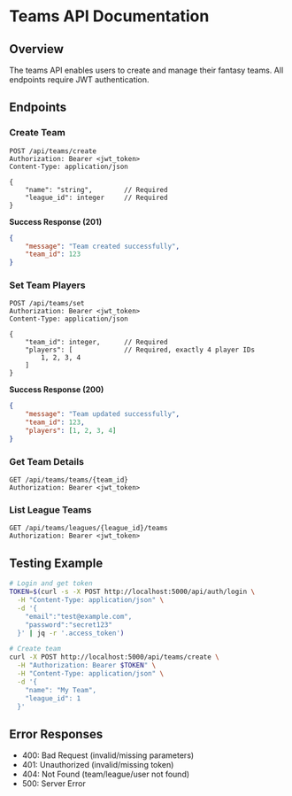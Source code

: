 # Teams API Documentation

## Overview
The teams API enables users to create and manage their fantasy teams. All endpoints require JWT authentication.

## Endpoints

### Create Team
```http
POST /api/teams/create
Authorization: Bearer <jwt_token>
Content-Type: application/json

{
    "name": "string",        // Required
    "league_id": integer     // Required
}
```

**Success Response (201)**
```json
{
    "message": "Team created successfully",
    "team_id": 123
}
```

### Set Team Players
```http
POST /api/teams/set
Authorization: Bearer <jwt_token>
Content-Type: application/json

{
    "team_id": integer,      // Required
    "players": [             // Required, exactly 4 player IDs
        1, 2, 3, 4
    ]
}
```

**Success Response (200)**
```json
{
    "message": "Team updated successfully",
    "team_id": 123,
    "players": [1, 2, 3, 4]
}
```

### Get Team Details
```http
GET /api/teams/teams/{team_id}
Authorization: Bearer <jwt_token>
```

### List League Teams
```http
GET /api/teams/leagues/{league_id}/teams
Authorization: Bearer <jwt_token>
```

## Testing Example
```bash
# Login and get token
TOKEN=$(curl -s -X POST http://localhost:5000/api/auth/login \
  -H "Content-Type: application/json" \
  -d '{
    "email":"test@example.com",
    "password":"secret123"
  }' | jq -r '.access_token')

# Create team
curl -X POST http://localhost:5000/api/teams/create \
  -H "Authorization: Bearer $TOKEN" \
  -H "Content-Type: application/json" \
  -d '{
    "name": "My Team",
    "league_id": 1
  }'
```

## Error Responses
- 400: Bad Request (invalid/missing parameters)
- 401: Unauthorized (invalid/missing token)
- 404: Not Found (team/league/user not found)
- 500: Server Error